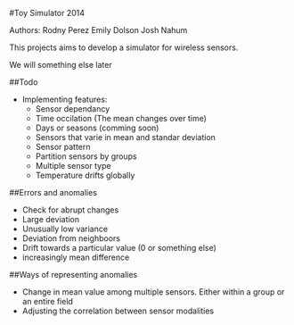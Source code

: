 #Toy Simulator 2014

Authors:
Rodny Perez
Emily Dolson
Josh Nahum

This projects aims to develop a simulator for wireless sensors.

We will something else later

##Todo
- Implementing features:
	* Sensor dependancy
	* Time occilation (The mean changes over time)
	* Days or seasons (comming soon)
	* Sensors that varie in mean and standar deviation
	* Sensor pattern
	* Partition sensors by groups
	* Multiple sensor type 
	* Temperature drifts globally

##Errors and anomalies
- Check for abrupt changes
- Large deviation
- Unusually low variance
- Deviation from neighboors
- Drift towards a particular value (0 or something else)
- increasingly mean difference

##Ways of representing anomalies
- Change in mean value among multiple sensors. Either within a group or an entire field
- Adjusting the correlation between sensor modalities